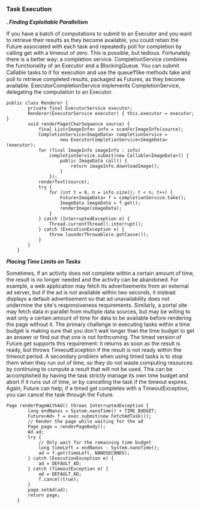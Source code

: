 
### Task Execution

***. Finding Exploitable Parallelism***

If you have a batch of computations to submit to an Executor and you want to retrieve their results as they become
available, you could retain the Future associated with each task and repeatedly poll for completion by calling get with a
timeout of zero. This is possible, but tedious. Fortunately there is a better way: a completion service.
CompletionService combines the functionality of an Executor and a BlockingQueue. You can submit Callable tasks
to it for execution and use the queueͲlike methods take and poll to retrieve completed results, packaged as Futures,
as they become available. ExecutorCompletionService implements CompletionService, delegating the computation
to an Executor.

```
public class Renderer {
        private final ExecutorService executor;
        Renderer(ExecutorService executor) { this.executor = executor; }
        void renderPage(CharSequence source) {
            final List<ImageInfo> info = scanForImageInfo(source);
            CompletionService<ImageData> completionService =
                    new ExecutorCompletionService<ImageData>(executor);
            for (final ImageInfo imageInfo : info)
                completionService.submit(new Callable<ImageData>() {
                    public ImageData call() {
                        return imageInfo.downloadImage();
                    }
                });
            renderText(source);
            try {
                for (int t = 0, n = info.size(); t < n; t++) {
                    Future<ImageData> f = completionService.take();
                    ImageData imageData = f.get();
                    renderImage(imageData);
                }
            } catch (InterruptedException e) {
                Thread.currentThread().interrupt();
            } catch (ExecutionException e) {
                throw launderThrowable(e.getCause());
            }
        }
    }
```

***Placing Time Limits on Tasks***

Sometimes, if an activity does not complete within a certain amount of time, the result is no longer needed and the
activity can be abandoned. For example, a web application may fetch its advertisements from an external ad server, but
if the ad is not available within two seconds, it instead displays a default advertisement so that ad unavailability does
not undermine the site's responsiveness requirements. Similarly, a portal site may fetch data in parallel from multiple
data sources, but may be willing to wait only a certain amount of time for data to be available before rendering the page
without it.
The primary challenge in executing tasks within a time budget is making sure that you don't wait longer than the time
budget to get an answer or find out that one is not forthcoming. The timed version of Future.get supports this
requirement: it returns as soon as the result is ready, but throws TimeoutException if the result is not ready within the
timeout period.
A secondary problem when using timed tasks is to stop them when they run out of time, so they do not waste
computing resources by continuing to compute a result that will not be used. This can be accomplished by having the
task strictly manage its own time budget and abort if it runs out of time, or by cancelling the task if the timeout expires.
Again, Future can help; if a timed get completes with a TimeoutException, you can cancel the task through the
Future. 

```
Page renderPageWithAd() throws InterruptedException {
        long endNanos = System.nanoTime() + TIME_BUDGET;
        Future<Ad> f = exec.submit(new FetchAdTask());
        // Render the page while waiting for the ad
        Page page = renderPageBody();
        Ad ad;
        try {
            // Only wait for the remaining time budget
            long timeLeft = endNanos - System.nanoTime();
            ad = f.get(timeLeft, NANOSECONDS);
        } catch (ExecutionException e) {
            ad = DEFAULT_AD;
        } catch (TimeoutException e) {
            ad = DEFAULT_AD;
            f.cancel(true);
        }
        page.setAd(ad);
        return page;
    }
```
